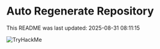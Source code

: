 # Auto Regenerate Repository

This README was last updated: 2025-08-31 08:11:15

 ![TryHackMe](https://tryhackme.com/badge/533634)
